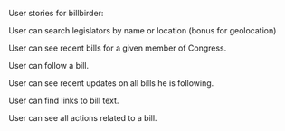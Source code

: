 User stories for billbirder:

User can search legislators by name or location (bonus for geolocation)

User can see recent bills for a given member of Congress.

User can follow a bill.

User can see recent updates on all bills he is following.

User can find links to bill text.

User can see all actions related to a bill.